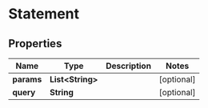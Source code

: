
# Statement

## Properties
Name | Type | Description | Notes
------------ | ------------- | ------------- | -------------
**params** | **List&lt;String&gt;** |  |  [optional]
**query** | **String** |  |  [optional]



